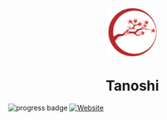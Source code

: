 <div align="center">
  <img src="web/static/information/logo.png" height="100px" />
  <h1 class="custom-inline">Tanoshi</h1>
</div>

![progress badge](https://img.shields.io/badge/status-Version%201.0-blue)
[![Website](https://img.shields.io/badge/Website-orange.svg)](https://tanoshi.herokuapp.com/)
